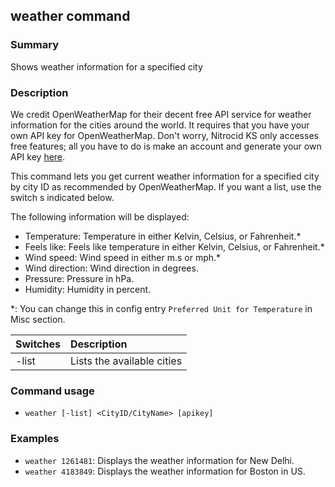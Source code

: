 ## weather command

### Summary

Shows weather information for a specified city

### Description

We credit OpenWeatherMap for their decent free API service for weather information for the cities around the world. It requires that you have your own API key for OpenWeatherMap. Don't worry, Nitrocid KS only accesses free features; all you have to do is make an account and generate your own API key [here](https://home.openweathermap.org/api_keys).

This command lets you get current weather information for a specified city by city ID as recommended by OpenWeatherMap. If you want a list, use the switch s indicated below.

The following information will be displayed:

- Temperature: Temperature in either Kelvin, Celsius, or Fahrenheit.*
- Feels like: Feels like temperature in either Kelvin, Celsius, or Fahrenheit.*
- Wind speed: Wind speed in either m.s or mph.*
- Wind direction: Wind direction in degrees.
- Pressure: Pressure in hPa.
- Humidity: Humidity in percent.

*: You can change this in config entry `Preferred Unit for Temperature` in Misc section.

| Switches | Description
|:---------|:------------
| -list    | Lists the available cities

### Command usage

* `weather [-list] <CityID/CityName> [apikey]`

### Examples

* `weather 1261481`: Displays the weather information for New Delhi.
* `weather 4183849`: Displays the weather information for Boston in US.